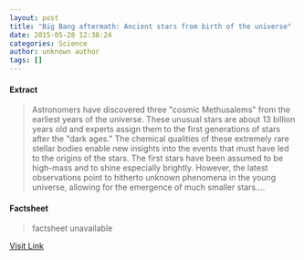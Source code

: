 ```yaml
---
layout: post
title: "Big Bang aftermath: Ancient stars from birth of the universe"
date: 2015-05-28 12:38:24
categories: Science
author: unknown author
tags: []
---
```



#### Extract
>Astronomers have discovered three "cosmic Methusalems" from the earliest years of the universe. These unusual stars are about 13 billion years old and experts assign them to the first generations of stars after the "dark ages." The chemical qualities of these extremely rare stellar bodies enable new insights into the events that must have led to the origins of the stars. The first stars have been assumed to be high-mass and to shine especially brightly. However, the latest observations point to hitherto unknown phenomena in the young universe, allowing for the emergence of much smaller stars....

#### Factsheet
>factsheet unavailable

[Visit Link](http://feeds.sciencedaily.com/~r/sciencedaily/~3/Xt55UtsYVZI/150528083824.htm)


